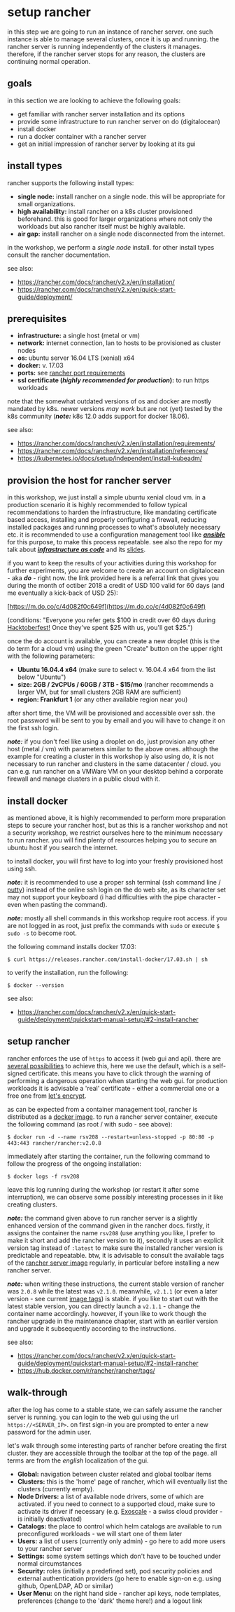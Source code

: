 
setup rancher
=============

in this step we are going to run an instance of rancher server. one such instance is able to manage several clusters, once it is up and running.
the rancher server is running independently of the clusters it manages. therefore, if the rancher server stops for any reason, the clusters
are continuing normal operation.

goals
-----

in this section we are looking to achieve the following goals:

* get familiar with rancher server installation and its options
* provide some infrastructure to run rancher server on do (digitalocean)
* install docker
* run a docker container with a rancher server
* get an initial impression of rancher server by looking at its gui

install types
-------------

rancher supports the following install types:

* **single node:** install rancher on a single node. this will be appropriate for small organizations.
* **high availability:** install rancher on a k8s cluster provisioned beforehand. this is good for larger organizations where not only the workloads but also rancher itself must be highly available.
* **air gap:** install rancher on a single node disconnected from the internet.

in the workshop, we perform a *single node* install. for other install types consult the rancher documentation.

see also:

* https://rancher.com/docs/rancher/v2.x/en/installation/
* https://rancher.com/docs/rancher/v2.x/en/quick-start-guide/deployment/

prerequisites
-------------

* **infrastructure:** a single host (metal or vm)
* **network:** internet connection, lan to hosts to be provisioned as cluster nodes 
* **os:** ubuntu server 16.04 LTS (xenial) x64
* **docker:** v. 17.03
* **ports:** see [rancher port requirements](https://rancher.com/docs/rancher/v2.x/en/installation/references/)
* **ssl certificate (*highly recommended for production*):** to run https workloads

note that the somewhat outdated versions of os and docker are mostly mandated by k8s. newer versions *may work* but are not (yet) tested
by the k8s community (***note:*** k8s 12.0 adds support for docker 18.06).

see also:

* https://rancher.com/docs/rancher/v2.x/en/installation/requirements/
* https://rancher.com/docs/rancher/v2.x/en/installation/references/
* https://kubernetes.io/docs/setup/independent/install-kubeadm/

provision the host for rancher server
-------------------------------------

in this workshop, we just install a simple ubuntu xenial cloud vm. in a production scenario it is highly recommended to
follow typical recommendations to harden the infrastructure, like mandating certificate based access, installing and
properly configuring a firewall, reducing installed packages and running processes to what's absolutely necessary etc.
it is recommended to use a configuration management tool like [***ansible***](https://www.ansible.com/)
for this purpose, to make this process repeatable. see also the repo for my talk about
[***infrastructure as code***](https://github.com/Remigius2011/iac) and its [slides](https://www.slideshare.net/remigius-stalder/iac-baselone17en).

if you want to keep the results of your activities during this workshop for further experiments, you are welcome to create
an account on digitalocean - aka ***do*** - right now. the link provided here is a referral link that gives you during the month of octiber 2018
a credit of USD 100 valid for 60 days (and me eventually a kick-back of USD 25):

[https://m.do.co/c/4d082f0c649f](https://m.do.co/c/4d082f0c649f)

(conditions: "Everyone you refer gets $100 in credit over 60 days during [Hacktoberfest!](https://hacktoberfest.digitalocean.com/) Once they've spent $25 with us, you'll get $25.")

once the do account is available, you can create a new droplet (this is the do term for a cloud vm) using the green "Create" button
on the upper right with the following parameters:

* **Ubuntu 16.04.4 x64** (make sure to select v. 16.04.4 x64 from the list below "Ubuntu")
* **size: 2GB / 2vCPUs / 60GB / 3TB - $15/mo** (rancher recommends a larger VM, but for small clusters 2GB RAM are sufficient)
* **region: Frankfurt 1** (or any other available region near you)

after short time, the VM will be provisioned and accessible over ssh. the root password will be sent to you by email and you will have to change it on the first ssh login.

***note:*** if you don't feel like using a droplet on do, just provision any other host (metal / vm) with parameters similar to the above ones.
although the example for creating a cluster in this workshop iy also using do, it is not necessary to run rancher and clusters
in the same datacenter / cloud. you can e.g. run rancher on a VMWare VM on your desktop behind a corporate firewall and
manage clusters in a public cloud with it.

install docker
--------------

as mentioned above, it is highly recommended to perform more preparation steps to secure your rancher host, but as this
is a rancher workshop and not a security workshop, we restrict ourselves here to the minimum necessary to run rancher.
you will find plenty of resources helping you to secure an ubuntu host if you search the internet.

to install docker, you will first have to log into your freshly provisioned host using ssh.

***note:*** it is recommended to use a proper ssh terminal (ssh command line / [putty](https://www.putty.org/))
instead of the online ssh login on the do web site, as its character set may not support your keyboard
(i had difficulties with the pipe character - even when pasting the command).

***note:*** mostly all shell commands in this workshop require root access. if you are not logged in as root, just prefix the commands with `sudo` or execute `$ sudo -s` to become root.

the following command installs docker 17.03:

```
$ curl https://releases.rancher.com/install-docker/17.03.sh | sh
```

to verify the installation, run the following:

```
$ docker --version
```

see also:

* https://rancher.com/docs/rancher/v2.x/en/quick-start-guide/deployment/quickstart-manual-setup/#2-install-rancher

setup rancher
-------------

rancher enforces the use of `https` to access it (web gui and api). there are
[several possibilities](https://rancher.com/docs/rancher/v2.x/en/installation/single-node/#2-choose-an-ssl-option-and-install-rancher)
to achieve this, here we use the default, which is a self-signed certificate. this means you have to click through
the warning of performing a dangerous operation when starting the web gui. for production workloads it is advisable
a 'real' certificate - either a commercial one or a free one from [let's encrypt](https://letsencrypt.org/).

as can be expected from a container management tool, rancher is distributed as a [docker image](https://hub.docker.com/r/rancher/rancher/).
to run a rancher server container, execute the following command (as root / with sudo - see above):

```
$ docker run -d --name rsv208 --restart=unless-stopped -p 80:80 -p 443:443 rancher/rancher:v2.0.8
```

immediately after starting the container, run the following command to follow the progress of the ongoing installation:

```
$ docker logs -f rsv208
```

leave this log running during the workshop (or restart it after some interruption), we can observe some possibly interesting
processes in it like creating clusters.

***note:*** the command given above to run rancher server is a slightly enhanced version of the command given in the rancher docs.
firstly, it assigns the container the name `rsv208` (use anything you like, I prefer to make it short and add the rancher version to it),
secondly it uses an explicit version tag instead of `:latest` to make sure the installed rancher version is predictable and repeatable.
btw, it is advisable to consult the available tags of the [rancher server image](https://hub.docker.com/r/rancher/rancher/tags/)
regularly, in particular before installing a new rancher server.

***note:*** when writing these instructions, the current stable version of rancher was `2.0.8` while the latest was `v2.1.0`. meanwhile,
`v2.1.1` (or even a later version - see current [image tags](https://hub.docker.com/r/rancher/rancher/tags/)) is stable. if you like to
start out with the latest stable version, you can directly launch a `v2.1.1` - change the container name accordingly.
however, if youn like to work though the rancher upgrade in the maintenance chapter, start with an earlier version and upgrade
it subsequently according to the instructions.

see also:

* https://rancher.com/docs/rancher/v2.x/en/quick-start-guide/deployment/quickstart-manual-setup/#2-install-rancher
* https://hub.docker.com/r/rancher/rancher/tags/

walk-through
------------

after the log has come to a stable state, we can safely assume the rancher server is running.
you can login to the web gui using the url `https://<SERVER_IP>`. on first sign-in you are prompted to
enter a new password for the admin user.

let's walk through some interesting parts of rancher before creating the first cluster. they are accessible through the
toolbar at the top of the page. all terms are from the *english* localization of the gui.

* **Global:** navigation between cluster related and global toolbar items
* **Clusters:** this is the 'home' page of rancher, which will eventually list the clusters (currently empty).
* **Node Drivers:** a list of available node drivers, some of which are activated. if you need to connect to a supported cloud,
    make sure to activate its driver if necessary (e.g. [Exoscale](https://www.exoscale.com/) - a swiss cloud provider - is initially deactivated)
* **Catalogs:** the place to control which helm catalogs are available to run preconfigured workloads - we will start one of them later 
* **Users:** a list of users (currently only admin) - go here to add more users to your rancher server
* **Settings:** some system settings which don't have to be touched under normal circumstances
* **Security:** roles (initially a predefined set), pod security policies and external authentication providers (go here to enable sign-on e.g. using github, OpenLDAP, AD or similar)
* **User Menu:** on the right hand side - rancher api keys, node templates, preferences (change to the 'dark' theme here!) and a logout link
